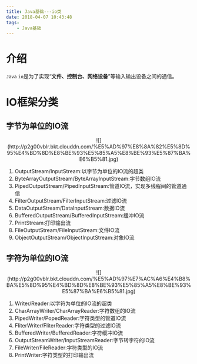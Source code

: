 ```yaml
---
title: Java基础---io类
date: 2018-04-07 10:43:48
tags: 
	- Java基础
---
```


# 介绍

`Java` `io`是为了实现“**文件、控制台、网络设备**”等输入输出设备之间的通信。

# IO框架分类

## 字节为单位的IO流

<center>![](http://p2g00vblr.bkt.clouddn.com/%E5%AD%97%E8%8A%82%E5%8D%95%E4%BD%8D%E8%BE%93%E5%85%A5%E8%BE%93%E5%87%BA%E6%B5%81.jpg)</center>

1. OutputStream/InputStream:以字节为单位的IO流的超类
2. ByteArrayOutputStream/ByteArrayInputStream:字节数组IO流
3. PipedOutputStream/PipedInputStream:管道IO流，实现多线程间的管道通信
4. FilterOutputStream/FilterInputStream:过滤IO流
5. DataOutputStream/DataInputStream:数据IO流
6. BufferedOutputStream/BufferedInputStream:缓冲IO流
7. PrintStream:打印输出流
8. FileOutputStream/FileInputStream:文件IO流
9. ObjectOutputStream/ObjectInputStream:对象IO流

## 字符为单位的IO流

<center>![](http://p2g00vblr.bkt.clouddn.com/%E5%AD%97%E7%AC%A6%E4%B8%BA%E5%8D%95%E4%BD%8D%E8%BE%93%E5%85%A5%E8%BE%93%E5%87%BA%E6%B5%81.jpg)</center>

1. Writer/Reader:以字符为单位的IO流的超类
2. CharArrayWriter/CharArrayReader:字符数组的IO流
3. PipedWriter/PopedReader:字符类型的管道IO流
4. FliterWriter/FliterReader:字符类型的过滤IO流
5. BufferedWriter/BufferedReader:字符缓冲IO流
6. OutputStreamWriter/InputStreamReader:字节转字符的IO流
7. FileWriter/FileReader:字符类型的IO流
8. PrintWriter:字符类型的打印输出流